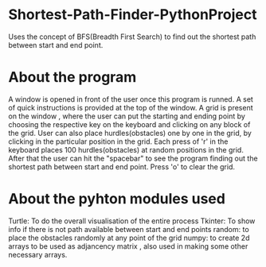 # Shortest-Path-Finder-PythonProject
Uses the concept of BFS(Breadth First Search) to find out the shortest path between start and end point. 
# About the program
A window is opened in front of the user once this program is runned.
A set of quick instructions is provided at the top of the window.
A grid is present on the window , where the user can put the starting and ending point by choosing the respective key on the keyboard and clicking on any block of the grid. 
User can also place hurdles(obstacles) one by one in the grid, by clicking in the particular position in the grid.
Each press of 'r' in the keyboard places 100 hurdles(obstacles) at random positions in the grid.
After that the user can hit the "spacebar" to see the program finding out the shortest path between start and end point.
Press 'o' to clear the grid.
# About the pyhton modules used
Turtle: To do the overall visualisation of the entire process
Tkinter: To show info if there is not path available between start and end points 
random: to place the obstacles randomly at any point of the grid
numpy: to create 2d arrays to be used as adjancency matrix , also used in making some other necessary arrays. 
